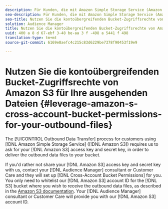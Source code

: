 ```yaml
---
description: Für Kunden, die mit Amazon Simple Storage Service (Amazon S 3) arbeiten, müssen wir nach Ihrem Amazon S 3-Zugriffsschlüssel und geheimen Schlüssel fragen, um die ausgehenden Datendateien an Ihren Behälter bereitzustellen.
seo-description: Für Kunden, die mit Amazon Simple Storage Service (Amazon S 3) arbeiten, müssen wir nach Ihrem Amazon S 3-Zugriffsschlüssel und geheimen Schlüssel fragen, um die ausgehenden Datendateien an Ihren Behälter bereitzustellen.
seo-title: Nutzen Sie die kontoübergreifenden Bucket-Zugriffsrechte von Amazon S3 für Ihre ausgehenden Dateien
solution: Audience Manager
title: Nutzen Sie die kontoübergreifenden Bucket-Zugriffsrechte von Amazon S3 für Ihre ausgehenden Dateien
uuid: 400 a 8 d 67-ebf 3-48 be-aa 3 f -498 a 5441 f 498
translation-type: tm+mt
source-git-commit: 6169e8aefc4c215c83d6229be7378f90453f19e9

---
```



# Nutzen Sie die kontoübergreifenden Bucket-Zugriffsrechte von Amazon S3 für Ihre ausgehenden Dateien {#leverage-amazon-s-cross-account-bucket-permissions-for-your-outbound-files}

The [!UICONTROL Outbound Data Transfer] process for customers using [!DNL Amazon Simple Storage Service] ([!DNL Amazon S3]) requires us to ask for your [!DNL Amazon S3] access key and secret key, in order to deliver the outbound data files to your bucket.

If you'd rather not share your [!DNL Amazon S3] access key and secret key with us, contact your [!DNL Audience Manager] consultant or Customer Care and they will set up [!DNL Cross-Account Bucket Permissions] for you. You only need to whitelist our [!DNL Amazon S3] account ID for the [!DNL S3] bucket where you wish to receive the outbound data files, as described in the [Amazon S3 documentation](https://docs.aws.amazon.com/AmazonS3/latest/dev/example-walkthroughs-managing-access-example2.html). Your [!DNL Audience Manager] consultant or Customer Care will provide you with our [!DNL Amazon S3] account ID.
